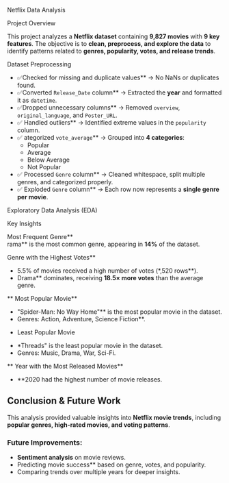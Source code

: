 Netflix Data Analysis 

Project Overview  

This project analyzes a **Netflix dataset** containing **9,827 movies** with **9 key features**. The objective is to **clean, preprocess, and explore the data** to identify patterns related to **genres, popularity, votes, and release trends**.  

Dataset Preprocessing  
- ✅Checked for missing and duplicate values** → No NaNs or duplicates found.  
- ✅Converted `Release_Date` column** → Extracted the **year** and formatted it as `datetime`.  
- ✅Dropped unnecessary columns** → Removed `overview`, `original_language`, and `Poster_URL`.  
- ✅ Handled outliers** → Identified extreme values in the `popularity` column.  
- ✅ ategorized `vote_average`** → Grouped into **4 categories**:  
  - Popular  
  - Average  
  - Below Average  
  - Not Popular  
- ✅ Processed `Genre` column** → Cleaned whitespace, split multiple genres, and categorized properly.  
- ✅ Exploded `Genre` column** → Each row now represents a **single genre per movie**.  

Exploratory Data Analysis (EDA)  

 Key Insights  

 Most Frequent Genre**  
rama** is the most common genre, appearing in **14%** of the dataset.  

 Genre with the Highest Votes**  
- 5.5% of movies received a high number of votes (*,520 rows**).  
- Drama** dominates, receiving **18.5× more votes** than the average genre.  

** Most Popular Movie**  
- "Spider-Man: No Way Home"** is the most popular movie in the dataset.  
- Genres: Action, Adventure, Science Fiction**.  

* Least Popular Movie
- *Threads" is the least popular movie in the dataset.  
- Genres: Music, Drama, War, Sci-Fi.  

** Year with the Most Released Movies**  
- **2020 had the highest number of movie releases.  

## Conclusion & Future Work 
This analysis provided valuable insights into **Netflix movie trends**, including **popular genres, high-rated movies, and voting patterns**.  

### Future Improvements:  
- **Sentiment analysis** on movie reviews.  
- Predicting movie success** based on genre, votes, and popularity.  
- Comparing trends over multiple years for deeper insights.  
